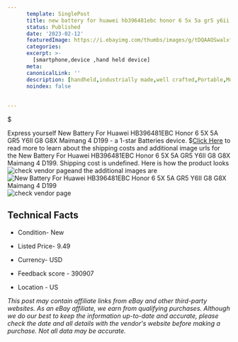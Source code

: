 ```yaml
---
      template: SinglePost
      title: new battery for huawei hb396481ebc honor 6 5x 5a gr5 y6ii g8 g8x maimang 4 d199
      status: Published
      date: '2023-02-12'
      featuredImage: https://i.ebayimg.com/thumbs/images/g/tDQAAOSwalxfB9Wo/s-l225.jpg
      categories: 
      excerpt: >-
        [smartphone,device ,hand held device]
      meta:
      canonicalLink: ''
      description: [handheld,industrially made,well crafted,Portable,Mobile,Compact,Convenient,Lightweight,Maneuverable,Man-portable,Miniature,Carriable,Hand-held,Light,Holdable,Transportable,Mobile device,Pocket-sized,On-the-go,Wireless,Cordless,Compact size,Convenient size, smartphone,device ,hand held device]
      noindex: false
      
        
---
```

$

Express yourself New Battery For Huawei HB396481EBC Honor 6 5X 5A GR5 Y6II G8 G8X Maimang 4 D199 - a 1-star Batteries device.
$[Click Here](https://www.ebay.com/itm/302817245891?hash=item4681507ac3%3Ag%3AtDQAAOSwalxfB9Wo&mkevt=1&mkcid=1&mkrid=711-53200-19255-0&campid=%253CePNCampaignId%253E&customid=%253CreferenceId%253E&toolid=10049) to read more to learn about the shipping costs and additional image urls for the New Battery For Huawei HB396481EBC Honor 6 5X 5A GR5 Y6II G8 G8X Maimang 4 D199. Shipping cost is undefined. Here is how the product looks ![check vendor page](https://i.ebayimg.com/thumbs/images/g/tDQAAOSwalxfB9Wo/s-l225.jpg)and the additional images are![New Battery For Huawei HB396481EBC Honor 6 5X 5A GR5 Y6II G8 G8X Maimang 4 D199](https://i.ebayimg.com/images/g/tDQAAOSwalxfB9Wo/s-l1600.jpg)![check vendor page](https://origin-galleryplus.ebayimg.com/ws/web/302817245891_2_0_1/225x225.jpg,https://origin-galleryplus.ebayimg.com/ws/web/302817245891_3_0_1/225x225.jpg,https://origin-galleryplus.ebayimg.com/ws/web/302817245891_4_0_1/225x225.jpg)



 ## Technical Facts 



     
      

 - Condition- New 


      

 - Listed Price- 9.49 


      

 - Currency- USD 


      

 - Feedback score - 390907 


      

 - Location - US 


      
      

 *_This post may contain affiliate links from eBay and other third-party websites. As an eBay affiliate, we earn from qualifying purchases. Although we do our best to keep the information up-to-date and accurate, please check the date and all details with the vendor's website before making a purchase. Not all data may be accurate._*






